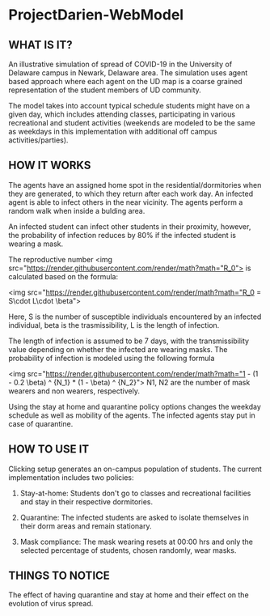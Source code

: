 # ProjectDarien-WebModel
## WHAT IS IT?

An illustrative simulation of spread of COVID-19 in the University of Delaware campus in Newark, Delaware area. The simulation uses agent based approach where each agent on the UD map is a coarse grained representation of the student members of UD community.

The model takes into account typical schedule students might have on a given day, which includes attending classes, participating in various recreational and student activities (weekends are modeled to be the same as weekdays in this implementation with additional off campus activities/parties).

## HOW IT WORKS

The agents have an assigned home spot in the residential/dormitories when they are generated, to which they return after each work day. An infected agent is able to infect others in the near vicinity. The agents perform a random walk when inside a bulding area.

An infected student can infect other students in their proximity, however, the probability of infection reduces by 80% if the infected student is wearing a mask.

The reproductive number <img src="https://render.githubusercontent.com/render/math?math="R_0"> is calculated based on the formula:

<img src="https://render.githubusercontent.com/render/math?math="R_0 = S\cdot L\cdot \beta">

Here, S is the number of susceptible individuals encountered by an infected individual, beta is the trasmissibility, L is the length of infection. 

The length of infection is assumed to be 7 days, with the transmissibility value depending on whether the infected are wearing masks. The probability of infection is modeled using the following formula

<img src="https://render.githubusercontent.com/render/math?math="1 - (1 - 0.2 \beta) ^ {N_1} * (1 - \beta) ^ {N_2}"> N1, N2 are the number of mask wearers and non wearers, respectively.

Using the stay at home and quarantine policy options changes the weekday schedule as well as mobility of the agents. The infected agents stay put in case of quarantine.

## HOW TO USE IT

Clicking setup generates an on-campus population of students. The current implementation includes two policies:

1. Stay-at-home: Students don't go to classes and recreational facilities and stay in their respective dormitories.

2. Quarantine: The infected students are asked to isolate themselves in their dorm areas and remain stationary.

3. Mask compliance: The mask wearing resets at 00:00 hrs and only the selected percentage of students, chosen randomly, wear masks.


## THINGS TO NOTICE

The effect of having quarantine and stay at home and their effect on the evolution of virus spread.
